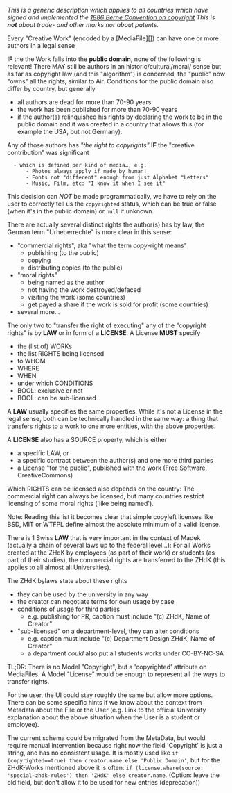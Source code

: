 *This is a generic description which applies to all countries which have
signed and implemented the [1886 Berne Convention on copyright](https://en.wikipedia.org/wiki/Berne_Convention)*
*This is **not** about trade- and other marks nor about patents.*

Every "Creative Work" (encoded by a [MediaFile][])
can have one or more authors in a legal sense

**IF** the the Work falls into the **public domain**,
none of the following is relevant!
There MAY still be authors in an historic/cultural/moral/ sense but as far as
copyright law (and this "algorithm") is concerned, the "public" now "owns" all
the rights, similar to Air.
Conditions for the public domain also differ by country, but generally

- all authors are dead for more than 70-90 years
- the work has been published for more than 70-90 years
- if the author(s) relinquished his rights by declaring the work to be
  in the public domain and it was created in a country that allows this
  (for example the USA, but not Germany).

Any of those authors has *"the right to copyrights"*
**IF** the "creative contribution" was significant

      - which is defined per kind of media…, e.g.
          - Photos always apply if made by human!
          - Fonts not "different" enough from just Alphabet "Letters"
          - Music, Film, etc: "I know it when I see it"

This decision can *NOT* be made programmatically, we have to rely
on the user to correctly tell us the `copyrighted` status, which can be true
or false (when it's in the public domain) or `null` if unknown.

There are actually several distinct rights the author(s) has by law,
the German term "Urheberrechte" is more clear in this sense:

- "commercial rights", aka "what the term *copy*-right means"
    - publishing (to the public)
    - copying
    - distributing copies (to the public)
- "moral rights"
    - being named as the author
    - not having the work destroyed/defaced
    - visiting the work (some countries)
    - get payed a share if the work is sold for profit (some countries)
- several more…

The only two to "transfer the right of executing" any of the "copyright rights"
is by **LAW** or in form of a **LICENSE**. A License **MUST** specify

- the (list of) WORKs
- the list RIGHTS being licensed
- to WHOM
- WHERE
- WHEN
- under which CONDITIONS
- BOOL: exclusive or not
- BOOL: can be sub-licensed

A **LAW** usually specifies the same properties.
While it's not a License in the legal sense, both can be technically
handled in the same way: a thing that transfers rights to a work to one more
entities, with the above properties.

A **LICENSE** also has a SOURCE property, which is either

- a specific LAW, or
- a specific contract between the author(s) and one more third parties
- a License "for the public", published with the work (Free Software, CreativeCommons)


Which RIGHTS can be licensed also depends on the country:
The commercial right can always be licensed, but many countries restrict
licensing of some moral rights ('like being named').

Note: Reading this list it becomes clear that simple copyleft licenses
like BSD, MIT or WTFPL define almost the absolute minimum of a valid license.

There is 1 Swiss **LAW** that is very important in the context of Madek
(actually a chain of several laws up to the federal level…):
For all Works created at the ZHdK by employees (as part of their work)
or students (as part of their studies), the commercial rights are transferred
to the ZHdK (this applies to all almost all Universities).

The ZHdK bylaws state about these rights

- they can be used by the university in any way
- the creator can negotiate terms for own usage by case
- conditions of usage for third parties
    - e.g. publishing for PR, caption must include "(c) ZHdK, Name of Creator"
- "sub-licensed" on a department-level, they can alter conditions
    - e.g. caption must include "(c) Department Design ZHdK, Name of Creator"
    - a department *could* also put all students works under CC-BY-NC-SA


TL;DR:
There is no Model "Copyright", but a 'copyrighted' attribute on MediaFiles.
A Model "License" would be enough to represent all the ways to transfer rights.

For the user, the UI could stay roughly the same but allow more options.
There can be some specific hints if we know about the context from Metadata
about the File or the User (e.g. Link to the official University explanation
about the above situation when the User is a student or employee).

The current schema could be migrated from the MetaData, but would require
manual intervention because right now the field 'Copyright' is just a string,
and has no consistent usage.
It is mostly used like `if (copyrighted==true) then creator.name else 'Public Domain'`,
but for the ZHdK-Works mentioned above it is often:
`if (license.where(source: 'special-zhdk-rules') then 'ZHdK' else creator.name`.
(Option: leave the old field, but don't allow it to be used for new entries (deprecation))
